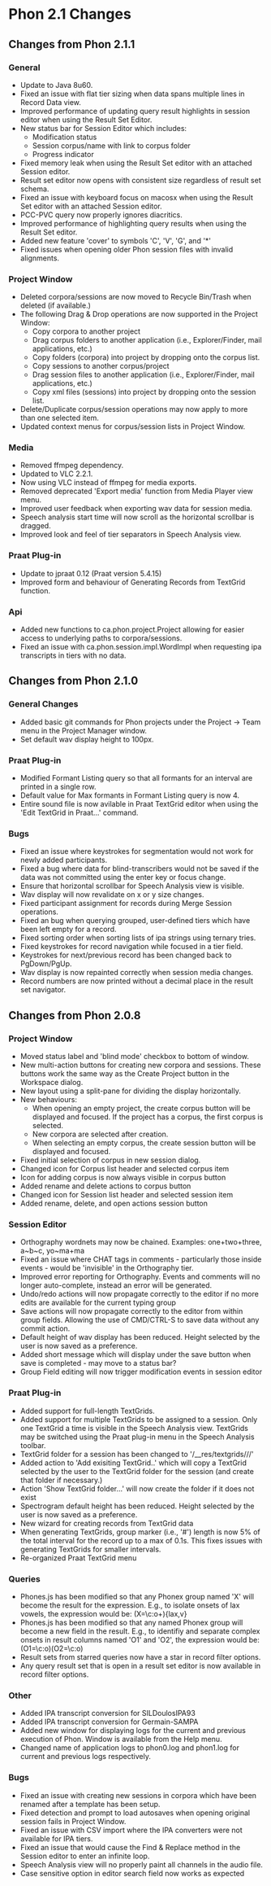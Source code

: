 # Phon 2.1 Changes

## Changes from Phon 2.1.1

### General
* Update to Java 8u60.
* Fixed an issue with flat tier sizing when data spans multiple lines in Record Data view.
* Improved performance of updating query result highlights in session editor when using the Result Set Editor.
* New status bar for Session Editor which includes:
  * Modification status
  * Session corpus/name with link to corpus folder
  * Progress indicator
* Fixed memory leak when using the Result Set editor with an attached Session editor.
* Result set editor now opens with consistent size regardless of result set schema.
* Fixed an issue with keyboard focus on macosx when using the Result Set editor with an attached Session editor.
* PCC-PVC query now properly ignores diacritics.
* Improved performance of highlighting query results when using the Result Set editor.
* Added new feature 'cover' to symbols 'C', 'V', 'G', and '*'
* Fixed issues when opening older Phon session files with invalid alignments.

### Project Window
* Deleted corpora/sessions are now moved to Recycle Bin/Trash when deleted (if available.)
* The following Drag & Drop operations are now supported in the Project Window:
  * Copy corpora to another project
  * Drag corpus folders to another application (i.e., Explorer/Finder, mail applications, etc.)
  * Copy folders (corpora) into project by dropping onto the corpus list.
  * Copy sessions to another corpus/project
  * Drag session files to another application (i.e., Explorer/Finder, mail applications, etc.)
  * Copy xml files (sessions) into project by dropping onto the session list.
* Delete/Duplicate corpus/session operations may now apply to more than one selected item.
* Updated context menus for corpus/session lists in Project Window.

### Media
* Removed ffmpeg dependency.
* Updated to VLC 2.2.1.
* Now using VLC instead of ffmpeg for media exports.
* Removed deprecated 'Export media' function from Media Player view menu.
* Improved user feedback when exporting wav data for session media.
* Speech analysis start time will now scroll as the horizontal scrollbar is dragged.
* Improved look and feel of tier separators in Speech Analysis view.
 
### Praat Plug-in
* Update to jpraat 0.12 (Praat version 5.4.15)
* Improved form and behaviour of Generating Records from TextGrid function.

### Api
* Added new functions to ca.phon.project.Project allowing for easier access to underlying paths to corpora/sessions.
* Fixed an issue with ca.phon.session.impl.WordImpl when requesting ipa transcripts in tiers with no data.

## Changes from Phon 2.1.0

### General Changes
 * Added basic git commands for Phon projects under the Project -> Team menu in the Project Manager window.
 * Set default wav display height to 100px.
 
### Praat Plug-in
 * Modified Formant Listing query so that all formants for an interval are printed in a single row.
 * Default value for Max formants in Formant Listing query is now 4.
 * Entire sound file is now avilable in Praat TextGrid editor when using the 'Edit TextGrid in Praat...' command.

### Bugs
 * Fixed an issue where keystrokes for segmentation would not work for newly added participants.
 * Fixed a bug where data for blind-transcribers would not be saved if the data was not committed using the enter key or focus change.
 * Ensure that horizontal scrollbar for Speech Analysis view is visible.
 * Wav display will now revalidate on x or y size changes.
 * Fixed participant assignment for records during Merge Session operations.
 * Fixed an bug when querying grouped, user-defined tiers which have been left empty for a record.
 * Fixed sorting order when sorting lists of ipa strings using ternary tries.
 * Fixed keystrokes for record navigation while focused in a tier field.
 * Keystrokes for next/previous record has been changed back to PgDown/PgUp.
 * Wav display is now repainted correctly when session media changes.
 * Record numbers are now printed without a decimal place in the result set navigator.
  
## Changes from Phon 2.0.8

### Project Window

 * Moved status label and 'blind mode' checkbox to bottom of window.
 * New multi-action buttons for creating new corpora and sessions. These buttons work the same way as the Create Project button in the Workspace dialog.
 * New layout using a split-pane for dividing the display horizontally.
 * New behaviours:
   * When opening an empty project, the create corpus button will be displayed and focused.  If the project has a corpus, the first corpus is selected.
   * New corpora are selected after creation.
   * When selecting an empty corpus, the create session button will be displayed and focused.
 * Fixed initial selection of corpus in new session dialog.
 * Changed icon for Corpus list header and selected corpus item
 * Icon for adding corpus is now always visible in corpus button
 * Added rename and delete actions to corpus button
 * Changed icon for Session list header and selected session item
 * Added rename, delete, and open actions session button

### Session Editor

 * Orthography wordnets may now be chained.  Examples: one+two+three, a~b~c, yo~ma+ma
 * Fixed an issue where CHAT tags in comments - particularly those inside events - would be 'invisible' in the Orthography tier.
 * Improved error reporting for Orthography.  Events and comments will no longer auto-complete, instead an error will be generated.
 * Undo/redo actions will now propagate correctly to the editor if no more edits are available for the current typing group
 * Save actions will now propagate correctly to the editor from within group fields.  Allowing the use of CMD/CTRL-S to save data without any commit action.
 * Default height of wav display has been reduced.  Height selected by the user is now saved as a preference.
 * Added short message which will display under the save button when save is completed - may move to a status bar?
 * Group Field editing will now trigger modification events in session editor

### Praat Plug-in

 * Added support for full-length TextGrids.
 * Added support for multiple TextGrids to be assigned to a session.  Only one TextGrid a time is visible in the Speech Analysis view.  TextGrids may be switched using the Praat plug-in menu in the Speech Analysis toolbar.
 * TextGrid folder for a session has been changed to '<project>/__res/textgrids/<corpus>/<session>/'
 * Added action to 'Add exisiting TextGrid..' which will copy a TextGrid selected by the user to the TextGrid folder for the session (and create that folder if necessary.)
 * Action 'Show TextGrid folder...' will now create the folder if it does not exist
 * Spectrogram default height has been reduced.  Height selected by the user is now saved as a preference. 
 * New wizard for creating records from TextGrid data
 * When generating TextGrids, group marker (i.e., '#') length is now 5% of the total interval for the record up to a max of 0.1s.  This fixes issues with generating TextGrids for smaller intervals.
 * Re-organized Praat TextGrid menu

### Queries

 * Phones.js has been modified so that any Phonex group named 'X' will become the result for the expression.  E.g., to isolate onsets of
 lax vowels, the expression would be: (X=\c:o+){lax,v}
 * Phones.js has been modified so that any named Phonex group will become a new field in the result.  E.g., to identifiy and separate complex
 onsets in result columns named 'O1' and 'O2', the expression would be: (O1=\c:o)(O2=\c:o)
 * Result sets from starred queries now have a star in record filter options.
 * Any query result set that is open in a result set editor is now available in record filter options.

### Other

 * Added IPA transcript conversion for SILDoulosIPA93
 * Added IPA transcript conversion for Germain-SAMPA
 * Added new window for displaying logs for the current and previous execution of Phon.  Window is available from the Help menu.
 * Changed name of application logs to phon0.log and phon1.log for current and previous logs respectively.

### Bugs

 * Fixed an issue with creating new sessions in corpora which have been renamed after a template has been setup.
 * Fixed detection and prompt to load autosaves when opening original session fails in Project Window.
 * Fixed an issue with CSV import where the IPA converters were not available for IPA tiers.
 * Fixed an issue that would cause the Find & Replace method in the Session editor to enter an infinite loop.
 * Speech Analysis view will no properly paint all channels in the audio file.
 * Case sensitive option in editor search field now works as expected
